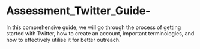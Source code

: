 # Assessment_Twitter_Guide-
In this comprehensive guide, we will go through the process of getting started with Twitter, how to create an account, important terminologies, and how to effectively utilise it for better outreach.

